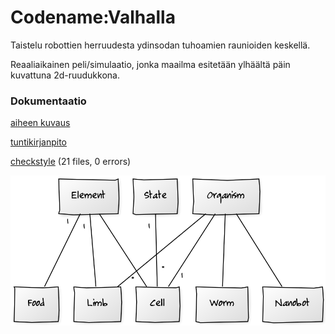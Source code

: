 # Codename:Valhalla

Taistelu robottien herruudesta ydinsodan tuhoamien raunioiden keskellä.

Reaaliaikainen peli/simulaatio, jonka maailma esitetään ylhäältä päin kuvattuna 2d-ruudukkona.

### Dokumentaatio

[aiheen kuvaus](dokumentointi/aiheenKuvausJaRakenne.md)

[tuntikirjanpito](dokumentointi/tuntikirjanpito.md)

[checkstyle](dokumentointi/checkstyle-raportti/checkstyle.html) (21 files, 0 errors)

![Luokkakaavio](/dokumentointi/luokkaKaavio.png "Luokkakaavio")
